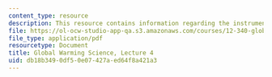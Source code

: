 ```yaml
---
content_type: resource
description: This resource contains information regarding the instrumental record.
file: https://ol-ocw-studio-app-qa.s3.amazonaws.com/courses/12-340-global-warming-science-spring-2012/db18b3490df50e07427aed64f8a421a3_MIT12_340S12_lec4.pdf
file_type: application/pdf
resourcetype: Document
title: Global Warming Science, Lecture 4
uid: db18b349-0df5-0e07-427a-ed64f8a421a3
---
```

